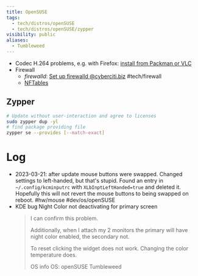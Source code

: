 ```yaml
---
title: OpenSUSE
tags:
  - tech/distros/openSUSE
  - tech/distros/openSUSE/zypper
visibility: public
aliases:
  - Tumbleweed
---
```


- Codec H.264 problems, e.g. with Firefox: [install from Packman or VLC](https://en.opensuse.org/SDB:Firefox_MP4/H.264_Video_Support)
- Firewall
    - *firewalld*: [Set up firewalld @cyberciti.biz](https://www.cyberciti.biz/faq/set-up-a-firewall-using-firewalld-on-opensuse-linux/) #tech/firewall
    - [NFTables](https://news.opensuse.org/2021/03/17/Playing-along-with-NFTables/)

## Zypper

```bash
# Update without user-interaction and agree to licenses
sudo zypper dup -yl
# find package providing file
zypper se --provides [--match-exact]
```

# Log

- 2023-03-21: after update mouse buttons were swapped. Changed settings to left-handed, but that's stupid. Found an entry in `~/.config/kcminputrc` with `XLbInptLeftHanded=true` and deleted it. Hopefully this will not revert the mouse buttons to being swapped on reboot. #hw/mouse #dev/os/openSUSE
- KDE bug Night Color not deactivating for primary screen
  > I can confirm this problem.
  >
  > Additionally, when I attach my 2 monitors the primary will have night color enabled, the secondary not.
  >
  > To reset clicking the widget does not work. Changing the color temperature does.
  >
  > OS info
  > OS: openSUSE Tumbleweed
